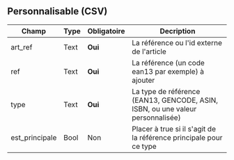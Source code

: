 ## Personnalisable (CSV)

|Champ|Type|Obligatoire|Decription|
|---|---|---|---|
|art_ref|Text|**Oui**|La référence ou l'id externe de l'article|
|ref|Text|**Oui**|La référence (un code ean13 par exemple) à ajouter|
|type|Text|**Oui**|La type de référence (EAN13, GENCODE, ASIN, ISBN, ou une valeur personnalisée)|
|est_principale|Bool|Non|Placer à true si il s'agit de la référence principale pour ce type|
